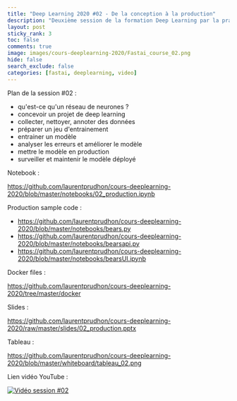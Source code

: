 ```yaml
---
title: "Deep Learning 2020 #02 - De la conception à la production"
description: "Deuxième session de la formation Deep Learning par la pratique 2020."
layout: post
sticky_rank: 3
toc: false
comments: true
image: images/cours-deeplearning-2020/Fastai_course_02.png
hide: false
search_exclude: false
categories: [fastai, deeplearning, video]
---
```


Plan de la session #02 :
- qu'est-ce qu'un réseau de neurones ?
- concevoir un projet de deep learning
- collecter, nettoyer, annoter des données
- préparer un jeu d'entrainement
- entrainer un modèle
- analyser les erreurs et améliorer le modèle
- mettre le modèle en production
- surveiller et maintenir le modèle déployé

Notebook :

https://github.com/laurentprudhon/cours-deeplearning-2020/blob/master/notebooks/02_production.ipynb

Production sample code :

- https://github.com/laurentprudhon/cours-deeplearning-2020/blob/master/notebooks/bears.py
- https://github.com/laurentprudhon/cours-deeplearning-2020/blob/master/notebooks/bearsapi.py
- https://github.com/laurentprudhon/cours-deeplearning-2020/blob/master/notebooks/bearsUI.ipynb

Docker files :

https://github.com/laurentprudhon/cours-deeplearning-2020/tree/master/docker

Slides :

https://github.com/laurentprudhon/cours-deeplearning-2020/raw/master/slides/02_production.pptx

Tableau :

https://github.com/laurentprudhon/cours-deeplearning-2020/blob/master/whiteboard/tableau_02.png

Lien vidéo YouTube :

[![Vidéo session #02](https://img.youtube.com/vi/24fveSnrT8g/0.jpg)](https://www.youtube.com/watch?v=24fveSnrT8g)
